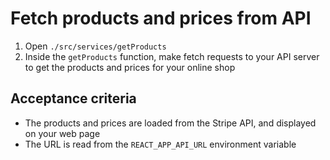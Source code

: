 # Fetch products and prices from API

1. Open `./src/services/getProducts`
2. Inside the `getProducts` function, make fetch requests to your API server to get the products and prices for your online shop

## Acceptance criteria

- The products and prices are loaded from the Stripe API, and displayed on your web page
- The URL is read from the `REACT_APP_API_URL` environment variable
